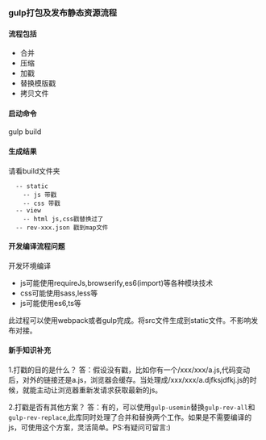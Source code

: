 ### gulp打包及发布静态资源流程

#### 流程包括
- 合并
- 压缩
- 加戳
- 替换模版戳
- 拷贝文件

#### 启动命令
gulp build


#### 生成结果
请看build文件夹

```
  -- static
    -- js 带戳
    -- css 带戳
  -- view
    -- html js,css戳替换过了
  -- rev-xxx.json 戳到map文件
```


#### 开发编译流程问题
开发环境编译
- js可能使用requireJs,browserify,es6(import)等各种模块技术
- css可能使用sass,less等
- js可能使用es6,ts等

此过程可以使用webpack或者gulp完成。将src文件生成到static文件。不影响发布对接。


#### 新手知识补充

1.打戳的目的是什么？
答：假设没有戳，比如你有一个/xxx/xxx/a.js,代码变动后，对外的链接还是a.js，浏览器会缓存。当处理成/xxx/xxx/a.djfksjdfkj.js的时候，就能主动让浏览器重新发请求获取最新的js。


2.打戳是否有其他方案？
答：有的，可以使用`gulp-usemin`替换`gulp-rev-all`和`gulp-rev-replace`,此库同时处理了合并和替换两个工作。如果是不需要编译的js，可使用这个方案，灵活简单。PS:有疑问可留言:)